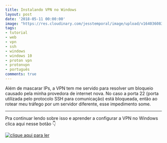 ```yaml
---
title: Instalando VPN no Windows
layout: post
date: '2018-05-11 00:00:00'
image: "https://res.cloudinary.com/jesstemporal/image/upload/v1640360835/covers/click-2_f4fsdc.png"
tags:
- tutorial
- web
- vpn
- ssh
- windows
- windows 10
- proton vpn
- protonvpn
- português
comments: true
---
```


Além de mascarar IPs, a VPN tem me servido para resolver um bloqueio causado pela minha provedora de internet nova. No caso a porta 22 (porta utilizada pelo protocolo SSH para comunicação) está bloqueada, então ao rotear meu tráfego por um servidor diferente, esse impedimento some.

---

Pra continuar lendo sobre isso e aprender a configurar a VPN no Windows clica aqui nesse botão 👇

[![clique aqui para ler](/images/clique-aqui-para-ler.png)](https://medium.com/test-after-deploy/instalando-vpn-no-windows-f219016d7886)
